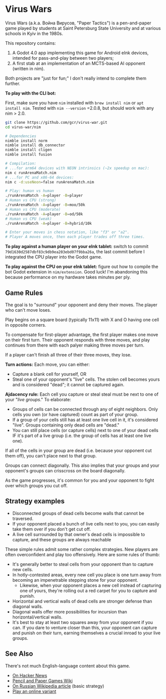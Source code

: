 # Virus Wars

Virus Wars (a.k.a. Война Вирусов, "Paper Tactics") is a pen-and-paper game played by students at Saint Petersburg State University and at various schools in Kyiv in the 1980s.

This repository contains:

1. A Godot 4.0 app implementing this game for Android eInk devices, intended for pass-and-play between two players;
2. A first stab at an implementation of an MCTS-based AI opponent (written in nim).

Both projects are "just for fun;" I don't really intend to complete them further.

**To play with the CLI bot:**

First, make sure you have `nim` installed with `brew install nim` or `apt install nim`. Tested with `nim --version` =2.0.8, but should work with any nim > 2.0.

```sh
git clone https://github.com/gcr/virus-war.git
cd virus-war/nim

# Dependencies
nimble install norm
nimble install db_connector
nimble install cligen
nimble install fusion

# Compilation:
# ...for arm64 devices with NEON intrinsics (~2x speedup on mac):
nim c runArenaMatch.nim
# ...for PC and x86-64 devices:
nim c -d:useNeon=false runArenaMatch.nim

# Play: human vs human
./runArenaMatch -A=player -B=player
# Human vs CPU (strong)
./runArenaMatch -A=player -B=moo/50k
# Human vs CPU (moderate)
./runArenaMatch -A=player -B=od/50k
# Human vs CPU (weak)
./runArenaMatch -A=player -B=hybrid/10k

# Enter your moves in chess notation, like "f3" or "a2".
# Player A moves once, then each player trades off three times.
```

**To play against a human player on your eInk tablet:** switch to commit `79d1630d2587dbf83c9db9ea203ebd07f9bba26a`, the last commit before I integrated the CPU player into the Godot game.

**To play against the CPU on your eInk tablet:** figure out how to compile the bot Godot extension in `nim/extension`. Good luck! I'm abandoning this because performance on my hardware takes minutes per ply.

## Game Rules
The goal is to "surround" your opponent and deny their moves. The player who can't move loses.

Play begins on a square board (typically 11x11) with X and O having one cell in opposite corners.

To compensate for first-player advantage, the first player makes one move on their first turn. Their opponent responds with three moves, and play continues from there with each palyer making three moves per turn.

If a player can't finish all three of their three moves, they lose.

**Turn actions:** Each move, you can either:
- Capture a blank cell for yourself, OR
- Steal one of your opponent's "live" cells. The stolen cell becomes yours and is considered "dead"; it cannot be captured again.

**Ajdacency rule:** Each cell you capture or steal steal must be next to one of your "*live groups*." To elaborate:

- Groups of cells can be connected through any of eight neighbors. Only cells you own (or have captured) count as part of your group.
- If a group of your cells still has at least one live cell in it, it's considered "live". Groups containing only dead cells are "dead."
- You can still place cells (or capture cells) next to one of your dead cells IF it's part of a live group (i.e. the group of cells has at least one live one).

If all of the cells in your group are dead (i.e. because your opponent cut them off), you can't place next to that group.

Groups can connect diagonally. This also implies that your groups and your opponent's groups can crisscross on the board diagonally.

As the game progresses, it's common for you and your opponent to fight over which groups you cut off.

## Strategy examples
- Disconnected groups of dead cells become walls that cannot be traversed.
- If your opponent placed a bunch of live cells next to you, you can easily take them over if you don't get cut off.
- A live cell surrounded by that owner's dead cells is impossible to capture, and these groups are always reachable

These simple rules admit some rather complex strategies. New players are often overconfident and play too offensively. Here are some rules of thumb:
- It's generally better to steal cells from your opponent than to capture new cells.
- In hotly-contested areas, every new cell you place is one turn away from becoming an impenetrable stepping stone for your opponent.
  - Likewise, when your opponent places a new cell instead of capturing one of yours, they're rolling out a red carpet for you to capture and punish.
- Horizontal and vertical walls of dead cells are stronger defense than diagonal walls.
- Diagonal walls offer more possibilities for incursion than horizontal/vertical walls.
- It's best to stay at least two squares away from your opponent if you can. If you dare to venture closer than this, your opponent can capture and punish on their turn, earning themselves a crucial inroad to your live groups.



## See Also
There's not much English-language content about this game.
- [On Hacker News](https://news.ycombinator.com/item?id=38472333)
- [Pencil and Paper Games Wiki](http://www.papg.com/show?5SB0)
- [On Russian Wikipedia article](https://ru.wikipedia.org/wiki/%D0%92%D0%BE%D0%B9%D0%BD%D0%B0_%D0%B2%D0%B8%D1%80%D1%83%D1%81%D0%BE%D0%B2) (basic strategy)
- [Play an online variant](https://www.paper-tactics.com/)
